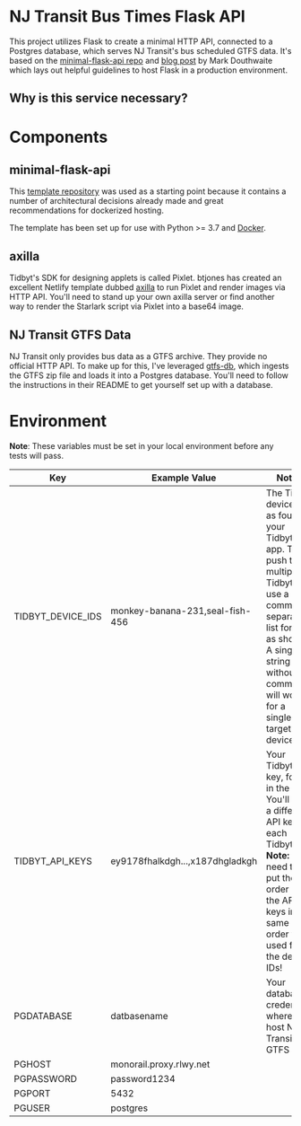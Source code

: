 # NJ Transit Bus Times Flask API
This project utilizes Flask to create a minimal HTTP API, connected to a Postgres database, which serves NJ Transit's
bus scheduled GTFS data. It's based on the [minimal-flask-api repo](https://github.com/markdouthwaite/minimal-flask-api) 
and [blog post](https://towardsdatascience.com/flask-in-production-minimal-web-apis-2e0859736df) by Mark Douthwaite 
which lays out helpful guidelines to host Flask in a production environment.

## Why is this service necessary?


# Components
## minimal-flask-api
This [template repository](https://docs.github.com/en/github/creating-cloning-and-archiving-repositories/creating-a-repository-from-a-template)
 was used as a starting point because it contains a number of architectural decisions already made and great 
recommendations for dockerized hosting.

The template has been set up for use with Python >= 3.7 and [Docker](https://www.docker.com/). 

## axilla
Tidbyt's SDK for designing applets is called Pixlet. btjones has created an excellent Netlify
template dubbed [axilla](https://github.com/btjones/axilla) to run Pixlet and render images via HTTP API. You'll 
need to stand up your own axilla server or find another way to render the Starlark script via Pixlet into a base64
image.

## NJ Transit GTFS Data
NJ Transit only provides bus data as a GTFS archive. They provide no official HTTP API. To make up for this, I've 
leveraged [gtfs-db](https://github.com/OpenTransitTools/gtfsdb), which ingests the GTFS zip file and loads it into a
Postgres database. You'll need to follow the instructions in their README to get yourself set up with a database.

# Environment
**Note**: These variables must be set in your local environment before any tests will pass.

| Key               | Example Value                   | Notes                                                                                                                                                                                              |
|-------------------|---------------------------------|----------------------------------------------------------------------------------------------------------------------------------------------------------------------------------------------------|
| TIDBYT_DEVICE_IDS | monkey-banana-231,seal-fish-456 | The Tidbyt device IDs, as found in your Tidbyt app. To push to multiple Tidbyts, use a comma separated list format, as shown. A single string without commas will work for a single target device. |
| TIDBYT_API_KEYS   | ey9178fhalkdgh...,x187dhgladkgh | Your Tidbyt API key, found in the app. You'll have a different API key for each Tidbyt. **Note:** You need to put the order of the API keys in the same order you used for the device IDs!         |
| PGDATABASE        | datbasename                     | Your database credentials where you host NJ Transit GTFS data.                                                                                                                                     |
| PGHOST            | monorail.proxy.rlwy.net         |                                                                                                                                                                                                    |
| PGPASSWORD        | password1234                    |                                                                                                                                                                                                    |
| PGPORT            | 5432                            |                                                                                                                                                                                                    |
| PGUSER            | postgres                        |                                                                                                                                                                                                    |

